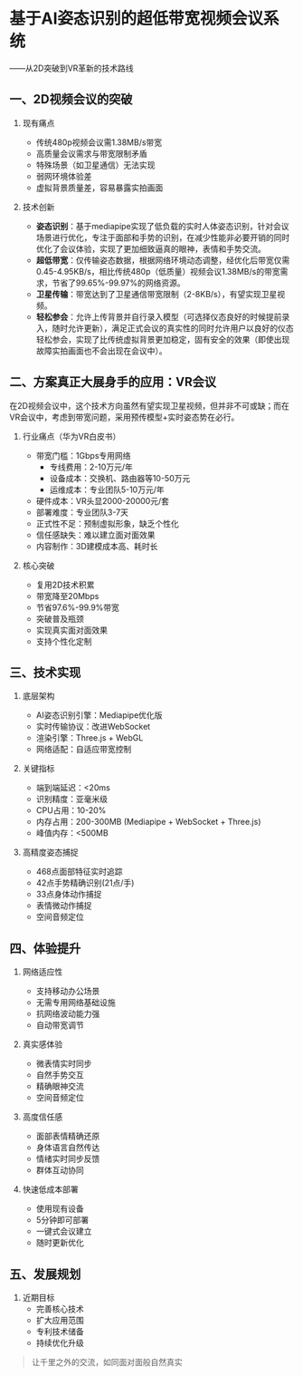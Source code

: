 # 基于AI姿态识别的超低带宽视频会议系统
——从2D突破到VR革新的技术路线

## 一、2D视频会议的突破
1. 现有痛点
   - 传统480p视频会议需1.38MB/s带宽
   - 高质量会议需求与带宽限制矛盾
   - 特殊场景（如卫星通信）无法实现
   - 弱网环境体验差
   - 虚拟背景质量差，容易暴露实拍画面

2. 技术创新
   - **姿态识别**：基于mediapipe实现了低负载的实时人体姿态识别，针对会议场景进行优化，专注于面部和手势的识别，在减少性能非必要开销的同时优化了会议体验，实现了更加细致逼真的眼神，表情和手势交流。
   - **超低带宽**：仅传输姿态数据，根据网络环境动态调整，经优化后带宽仅需0.45-4.95KB/s，相比传统480p（低质量）视频会议1.38MB/s的带宽需求，节省了99.65%-99.97%的网络资源。
   - **卫星传输**：带宽达到了卫星通信带宽限制（2-8KB/s），有望实现卫星视频。
   - **轻松参会**：允许上传背景并自行录入模型（可选择仪态良好的时候提前录入，随时允许更新），满足正式会议的真实性的同时允许用户以良好的仪态轻松参会，实现了比传统虚拟背景更加稳定，固有安全的效果（即使出现故障实拍画面也不会出现在会议中）。

## 二、方案真正大展身手的应用：VR会议
   在2D视频会议中，这个技术方向虽然有望实现卫星视频，但并非不可或缺；而在VR会议中，考虑到带宽问题，采用预传模型+实时姿态势在必行。
   
1. 行业痛点（华为VR白皮书）
   - 带宽门槛：1Gbps专用网络
     * 专线费用：2-10万元/年
     * 设备成本：交换机、路由器等10-50万元
     * 运维成本：专业团队5-10万元/年
   - 硬件成本：VR头显2000-20000元/套
   - 部署难度：专业团队3-7天
   - 正式性不足：预制虚拟形象，缺乏个性化
   - 信任感缺失：难以建立面对面效果
   - 内容制作：3D建模成本高、耗时长

2. 核心突破
   - 复用2D技术积累
   - 带宽降至20Mbps
   - 节省97.6%-99.9%带宽
   - 突破普及瓶颈
   - 实现真实面对面效果
   - 支持个性化定制

## 三、技术实现
1. 底层架构
   - AI姿态识别引擎：Mediapipe优化版
   - 实时传输协议：改进WebSocket
   - 渲染引擎：Three.js + WebGL
   - 网络适配：自适应带宽控制

2. 关键指标
   - 端到端延迟：<20ms
   - 识别精度：亚毫米级
   - CPU占用：10-20%
   - 内存占用：200-300MB (Mediapipe + WebSocket + Three.js)
   - 峰值内存：<500MB

3. 高精度姿态捕捉
   - 468点面部特征实时追踪
   - 42点手势精确识别(21点/手)
   - 33点身体动作捕捉
   - 表情微动作捕捉
   - 空间音频定位

## 四、体验提升
1. 网络适应性
   - 支持移动办公场景
   - 无需专用网络基础设施
   - 抗网络波动能力强
   - 自动带宽调节

2. 真实感体验
   - 微表情实时同步
   - 自然手势交互
   - 精确眼神交流
   - 空间音频定位

3. 高度信任感
   - 面部表情精确还原
   - 身体语言自然传达
   - 情绪实时同步反馈
   - 群体互动协同

4. 快速低成本部署
   - 使用现有设备
   - 5分钟即可部署
   - 一键式会议建立
   - 随时更新优化

## 五、发展规划
1. 近期目标
   - 完善核心技术
   - 扩大应用范围
   - 专利技术储备
   - 持续优化升级

> 让千里之外的交流，如同面对面般自然真实